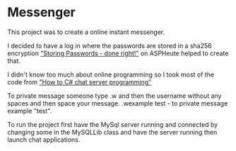 # Messenger

This project was to create a online instant messenger.

I decided to have a log in where the passwords are stored in a sha256 encryption ["Storing Passwords - done right!"](http://www.aspheute.com/english/20040105.asp) on ASPHeute helped to create that.

I didn't know too much about online programming so I took most of the code from ["How to C# chat server programming"](http://csharp.net-informations.com/communications/csharp-chat-server-programming.htm)

To private message someone type .w and then the username without any spaces and then space your message. .wexample test - to private message example "test".

To run the project first have the MySql server running and connected by changing some in the MySQLLib class and have the server running then launch chat applications.